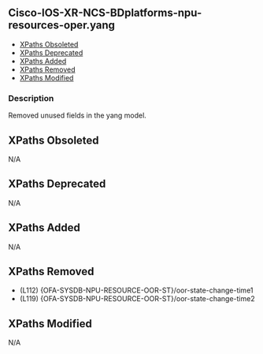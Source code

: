 ## Cisco-IOS-XR-NCS-BDplatforms-npu-resources-oper.yang

- [XPaths Obsoleted](#xpaths-obsoleted)
- [XPaths Deprecated](#xpaths-deprecated)
- [XPaths Added](#xpaths-added)
- [XPaths Removed](#xpaths-removed)
- [XPaths Modified](#xpaths-modified)

### Description

Removed unused fields in the yang model.

## XPaths Obsoleted

N/A

## XPaths Deprecated

N/A

## XPaths Added

N/A

## XPaths Removed

- (L112)	{OFA-SYSDB-NPU-RESOURCE-OOR-ST}/oor-state-change-time1
- (L119)	{OFA-SYSDB-NPU-RESOURCE-OOR-ST}/oor-state-change-time2

## XPaths Modified

N/A

